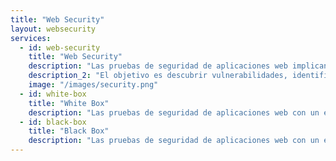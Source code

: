 ```yaml
---
title: "Web Security"
layout: websecurity
services:
  - id: web-security
    title: "Web Security"
    description: "Las pruebas de seguridad de aplicaciones web implican la simulación de ciberataques en un sistema para evaluar su seguridad. Este proceso puede llevarse a cabo con acceso al código fuente de la aplicación (enfoque de caja blanca) o sin él (enfoque de caja negra)."
    description_2: "El objetivo es descubrir vulnerabilidades, identificar posibles exploits y evaluar la postura general de seguridad. Al examinar a fondo el sistema objetivo, estas pruebas revelan si se necesitan más correcciones o mejoras de seguridad, sirviendo como un control crucial para garantizar la integridad y seguridad del sistema."
    image: "/images/security.png"
  - id: white-box
    title: "White Box"
    description: "Las pruebas de seguridad de aplicaciones web con un enfoque de caja blanca implican examinar el sistema con acceso completo al código fuente. Este método permite una evaluación completa de la arquitectura de la aplicación, identificando vulnerabilidades y posibles exploits desde la perspectiva de un conocedor para garantizar medidas de seguridad robustas."
  - id: black-box
    title: "Black Box"
    description: "Las pruebas de seguridad de aplicaciones web con un enfoque de caja negra implican evaluar el sistema sin acceso al código fuente. Este método simula un ataque externo, centrándose en identificar vulnerabilidades y posibles exploits desde la perspectiva de un extraño para garantizar que las defensas de la aplicación sean robustas frente a las amenazas del mundo real."
---
```

